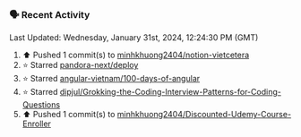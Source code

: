 ### 🗣 Recent Activity

<!--RECENT_ACTIVITY:last_update-->
Last Updated: Wednesday, January 31st, 2024, 12:24:30 PM (GMT)
<!--RECENT_ACTIVITY:last_update_end-->
<!--RECENT_ACTIVITY:start-->
1. ⬆️ Pushed 1 commit(s) to [minhkhuong2404/notion-vietcetera](https://github.com/minhkhuong2404/notion-vietcetera)<br>
2. ⭐ Starred [pandora-next/deploy](https://github.com/pandora-next/deploy)<br>
3. ⭐ Starred [angular-vietnam/100-days-of-angular](https://github.com/angular-vietnam/100-days-of-angular)<br>
4. ⭐ Starred [dipjul/Grokking-the-Coding-Interview-Patterns-for-Coding-Questions](https://github.com/dipjul/Grokking-the-Coding-Interview-Patterns-for-Coding-Questions)<br>
5. ⬆️ Pushed 1 commit(s) to [minhkhuong2404/Discounted-Udemy-Course-Enroller](https://github.com/minhkhuong2404/Discounted-Udemy-Course-Enroller)<br>
<!--RECENT_ACTIVITY:end-->
